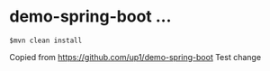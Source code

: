 # demo-spring-boot ...

```
$mvn clean install
```

Copied from https://github.com/up1/demo-spring-boot
Test change
